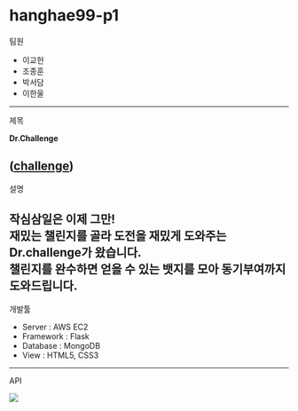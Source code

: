 # hanghae99-p1


팀원

* 이교헌
* 조종훈
* 박서담
* 이한울
---
제목

**Dr.Challenge**

([challenge](http://leegyoheon.shop/))
---
설명

작심삼일은 이제 그만!  
재밌는 챌린지를 골라 도전을 재밌게 도와주는 Dr.challenge가 왔습니다.  
챌린지를 완수하면 얻을 수 있는 뱃지를 모아 동기부여까지 도와드립니다.
---
개발툴

* Server : AWS EC2
* Framework : Flask
* Database : MongoDB
* View : HTML5, CSS3
---
API

![](https://img1.daumcdn.net/thumb/R1280x0/?scode=mtistory2&fname=https%3A%2F%2Fblog.kakaocdn.net%2Fdn%2F9f84g%2FbtrjD2L2wo3%2FN3hqsb2pQDKpQri9v47Vxk%2Fimg.png)
